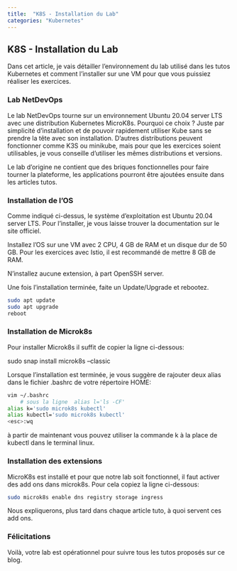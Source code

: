 ```yaml
---
title:  "K8S - Installation du Lab"
categories: "Kubernetes"
---
```


## K8S - Installation du Lab

Dans cet article, je vais détailler l’environnement du lab utilisé dans les tutos Kubernetes et comment l’installer sur une VM pour que vous puissiez réaliser les exercices.

### Lab NetDevOps
Le lab NetDevOps tourne sur un environnement Ubuntu 20.04 server LTS avec une distribution Kubernetes MicroK8s.
Pourquoi ce choix ? Juste par simplicité d’installation et de pouvoir rapidement utiliser Kube sans se prendre la tête avec son installation. D’autres distributions peuvent fonctionner comme K3S ou minikube, mais pour que les exercices soient utilisables, je vous conseille d’utiliser les mêmes distributions et versions.

Le lab d’origine ne contient que des briques fonctionnelles pour faire tourner la plateforme, les applications pourront être ajoutées ensuite dans les articles tutos.

### Installation de l’OS
Comme indiqué ci-dessus, le système d’exploitation est Ubuntu 20.04 server LTS. Pour l’installer, je vous laisse trouver la documentation sur le site officiel.

Installez l’OS sur une VM avec 2 CPU, 4 GB de RAM et un disque dur de 50 GB. Pour les exercices avec Istio, il est recommandé de mettre 8 GB de RAM.

N’installez aucune extension, à part OpenSSH server.

Une fois l’installation terminée, faite un Update/Upgrade et rebootez.

```bash
sudo apt update
sudo apt upgrade
reboot
```

### Installation de Microk8s
Pour installer Microk8s il suffit de copier la ligne ci-dessous:

sudo snap install microk8s –classic

Lorsque l’installation est terminée, je vous suggère de rajouter deux alias dans le fichier .bashrc de votre répertoire HOME:

```bash
vim ~/.bashrc
    # sous la ligne  alias l='ls -CF'
alias k='sudo microk8s kubectl'
alias kubectl='sudo microk8s kubectl'
<esc>:wq
```

à partir de maintenant vous pouvez utiliser la commande k à la place de kubectl dans le terminal linux.

### Installation des extensions
MicroK8s est installé et pour que notre lab soit fonctionnel, il faut activer des add ons dans microk8s. Pour cela copiez la ligne ci-dessous:

```bash
sudo microk8s enable dns registry storage ingress
```

Nous expliquerons, plus tard dans chaque article tuto, à quoi servent ces add ons.

### Félicitations
Voilà, votre lab est opérationnel pour suivre tous les tutos proposés sur ce blog.


